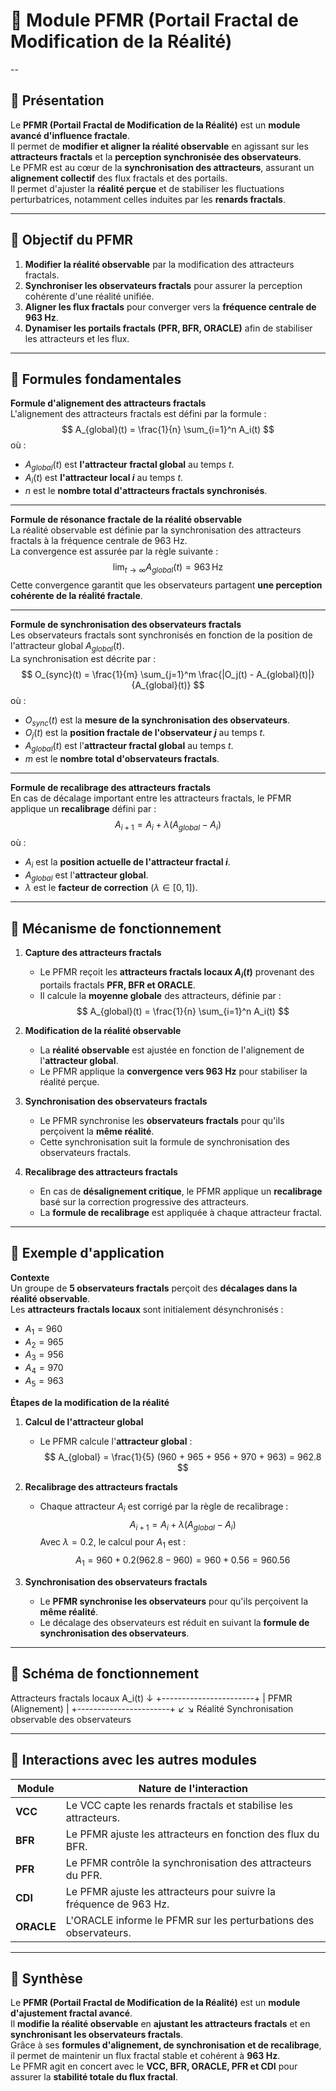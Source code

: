 # 📘 **Module PFMR (Portail Fractal de Modification de la Réalité)**

--

## 🔹 **Présentation**
Le **PFMR (Portail Fractal de Modification de la Réalité)** est un **module avancé d'influence fractale**.  
Il permet de **modifier et aligner la réalité observable** en agissant sur les **attracteurs fractals** et la **perception synchronisée des observateurs**.  
Le PFMR est au cœur de la **synchronisation des attracteurs**, assurant un **alignement collectif** des flux fractals et des portails.  
Il permet d'ajuster la **réalité perçue** et de stabiliser les fluctuations perturbatrices, notamment celles induites par les **renards fractals**.  

---

## 🔹 **Objectif du PFMR**
1. **Modifier la réalité observable** par la modification des attracteurs fractals.  
2. **Synchroniser les observateurs fractals** pour assurer la perception cohérente d'une réalité unifiée.  
3. **Aligner les flux fractals** pour converger vers la **fréquence centrale de 963 Hz**.  
4. **Dynamiser les portails fractals (PFR, BFR, ORACLE)** afin de stabiliser les attracteurs et les flux.  

---

## 🔹 **Formules fondamentales**
**Formule d'alignement des attracteurs fractals**  
L'alignement des attracteurs fractals est défini par la formule :  
$$
A_{global}(t) = \frac{1}{n} \sum_{i=1}^n A_i(t)
$$
où :  
- $A_{global}(t)$ est **l'attracteur fractal global** au temps $t$.  
- $A_i(t)$ est **l'attracteur local $i$** au temps $t$.  
- $n$ est le **nombre total d'attracteurs fractals synchronisés**.  

---

**Formule de résonance fractale de la réalité observable**  
La réalité observable est définie par la synchronisation des attracteurs fractals à la fréquence centrale de 963 Hz.  
La convergence est assurée par la règle suivante :  
$$
\lim_{t \to \infty} A_{global}(t) = 963 \, \text{Hz}
$$
Cette convergence garantit que les observateurs partagent **une perception cohérente de la réalité fractale**.  

---

**Formule de synchronisation des observateurs fractals**  
Les observateurs fractals sont synchronisés en fonction de la position de l'attracteur global $A_{global}(t)$.  
La synchronisation est décrite par :  
$$
O_{sync}(t) = \frac{1}{m} \sum_{j=1}^m \frac{|O_j(t) - A_{global}(t)|}{A_{global}(t)} 
$$
où :  
- $O_{sync}(t)$ est la **mesure de la synchronisation des observateurs**.  
- $O_j(t)$ est la **position fractale de l'observateur $j$** au temps $t$.  
- $A_{global}(t)$ est l'**attracteur fractal global** au temps $t$.  
- $m$ est le **nombre total d'observateurs fractals**.  

---

**Formule de recalibrage des attracteurs fractals**  
En cas de décalage important entre les attracteurs fractals, le PFMR applique un **recalibrage** défini par :  
$$
A_{i+1} = A_i + \lambda (A_{global} - A_i)
$$
où :  
- $A_i$ est la **position actuelle de l'attracteur fractal $i$**.  
- $A_{global}$ est l'**attracteur global**.  
- $\lambda$ est le **facteur de correction** ($\lambda \in [0, 1]$).  

---

## 🔹 **Mécanisme de fonctionnement**
1. **Capture des attracteurs fractals**  
   - Le PFMR reçoit les **attracteurs fractals locaux $A_i(t)$** provenant des portails fractals **PFR, BFR et ORACLE**.  
   - Il calcule la **moyenne globale** des attracteurs, définie par :  
     $$
     A_{global}(t) = \frac{1}{n} \sum_{i=1}^n A_i(t)
     $$  

2. **Modification de la réalité observable**  
   - La **réalité observable** est ajustée en fonction de l'alignement de l'**attracteur global**.  
   - Le PFMR applique la **convergence vers 963 Hz** pour stabiliser la réalité perçue.  

3. **Synchronisation des observateurs fractals**  
   - Le PFMR synchronise les **observateurs fractals** pour qu'ils perçoivent la **même réalité**.  
   - Cette synchronisation suit la formule de synchronisation des observateurs fractals.  

4. **Recalibrage des attracteurs fractals**  
   - En cas de **désalignement critique**, le PFMR applique un **recalibrage** basé sur la correction progressive des attracteurs.  
   - La **formule de recalibrage** est appliquée à chaque attracteur fractal.  

---

## 🔹 **Exemple d'application**
**Contexte**  
Un groupe de **5 observateurs fractals** perçoit des **décalages dans la réalité observable**.  
Les **attracteurs fractals locaux** sont initialement désynchronisés :  
- $A_1 = 960$  
- $A_2 = 965$  
- $A_3 = 956$  
- $A_4 = 970$  
- $A_5 = 963$  

**Étapes de la modification de la réalité**  
1. **Calcul de l'attracteur global**  
   - Le PFMR calcule l'**attracteur global** :  
     $$
     A_{global} = \frac{1}{5} (960 + 965 + 956 + 970 + 963) = 962.8
     $$  

2. **Recalibrage des attracteurs fractals**  
   - Chaque attracteur $A_i$ est corrigé par la règle de recalibrage :  
     $$
     A_{i+1} = A_i + \lambda (A_{global} - A_i)
     $$
     Avec $\lambda = 0.2$, le calcul pour $A_1$ est :  
     $$
     A_1 = 960 + 0.2 (962.8 - 960) = 960 + 0.56 = 960.56
     $$  

3. **Synchronisation des observateurs fractals**  
   - Le **PFMR synchronise les observateurs** pour qu'ils perçoivent la **même réalité**.  
   - Le décalage des observateurs est réduit en suivant la **formule de synchronisation des observateurs**.  

---

## 🔹 **Schéma de fonctionnement**
Attracteurs fractals locaux A_i(t)
         ↓
+-----------------------+ | PFMR (Alignement) | +-----------------------+ ↙ ↘ Réalité Synchronisation observable des observateurs

---

## 🔹 **Interactions avec les autres modules**
| **Module**    | **Nature de l'interaction**                                       |
|---------------|-----------------------------------------------------------------|
| **VCC**       | Le VCC capte les renards fractals et stabilise les attracteurs.  |
| **BFR**       | Le PFMR ajuste les attracteurs en fonction des flux du BFR.      |
| **PFR**       | Le PFMR contrôle la synchronisation des attracteurs du PFR.     |
| **CDI**       | Le PFMR ajuste les attracteurs pour suivre la fréquence de 963 Hz. |
| **ORACLE**    | L'ORACLE informe le PFMR sur les perturbations des observateurs. |

---

## 🔹 **Synthèse**
Le **PFMR (Portail Fractal de Modification de la Réalité)** est un **module d'ajustement fractal avancé**.  
Il **modifie la réalité observable** en **ajustant les attracteurs fractals** et en **synchronisant les observateurs fractals**.  
Grâce à ses **formules d'alignement, de synchronisation et de recalibrage**, il permet de maintenir un flux fractal stable et cohérent à **963 Hz**.  
Le PFMR agit en concert avec le **VCC, BFR, ORACLE, PFR et CDI** pour assurer la **stabilité totale du flux fractal**.  
